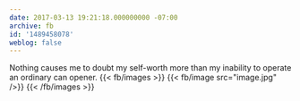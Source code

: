 ```yaml
---
date: 2017-03-13 19:21:18.000000000 -07:00
archive: fb
id: '1489458078'
weblog: false
---
```


Nothing causes me to doubt my self-worth more than my inability to operate an ordinary can opener.
{{< fb/images >}}
{{< fb/image src="image.jpg" />}}
{{< /fb/images >}}
